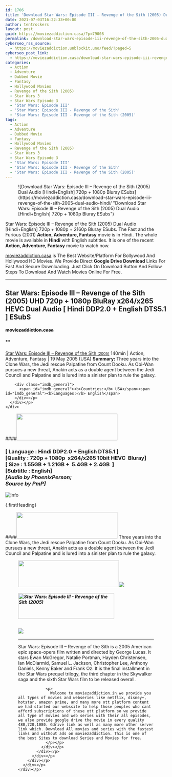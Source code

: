 ```yaml
---
id: 1706
title: 'Download Star Wars: Episode III – Revenge of the Sith (2005) Dual Audio [Hindi+English] 720p + 1080p Bluray ESubs'
date: 2021-07-03T16:22:33+00:00
author: tentrockers
layout: post
guid: https://moviezaddiction.casa/?p=79008
permalink: /download-star-wars-episode-iii-revenge-of-the-sith-2005-dual-audio-hindienglish-720p-1080p-bluray-esubs/
cyberseo_rss_source:
  - https://moviezaddiction.unblockit.uno/feed/?paged=5
cyberseo_post_link:
  - https://moviezaddiction.casa/download-star-wars-episode-iii-revenge-of-the-sith-2005-dual-audio-hindi/
categories:
  - Action
  - Adventure
  - Dubbed Movie
  - Fantasy
  - Hollywood Movies
  - Revenge of the Sith (2005)
  - Star Wars 3
  - Star Wars Episode 3
  - 'Star Wars: Episode III'
  - 'Star Wars: Episode III - Revenge of the Sith'
  - 'Star Wars: Episode III - Revenge of the Sith (2005)'
tags:
  - Action
  - Adventure
  - Dubbed Movie
  - Fantasy
  - Hollywood Movies
  - Revenge of the Sith (2005)
  - Star Wars 3
  - Star Wars Episode 3
  - 'Star Wars: Episode III'
  - 'Star Wars: Episode III - Revenge of the Sith'
  - 'Star Wars: Episode III - Revenge of the Sith (2005)'
---
```

<figure class="entry-thumbnail">![Download Star Wars: Episode III – Revenge of the Sith (2005) Dual Audio [Hindi+English] 720p + 1080p Bluray ESubs](https://moviezaddiction.casa/download-star-wars-episode-iii-revenge-of-the-sith-2005-dual-audio-hindi/ "Download Star Wars: Episode III – Revenge of the Sith (2005) Dual Audio [Hindi+English] 720p + 1080p Bluray ESubs") </figure> 

Star Wars: Episode III – Revenge of the Sith (2005) Dual Audio [Hindi+English] 720p + 1080p + 2160p Bluray ESubs. The Fast and the Furious (2001) **Action, Adventure, Fantasy** movie is in Hindi. The whole movie is available in **Hindi** with English subtitles. It is one of the recent **Action, Adventure, Fantasy** movie to watch now.

[moviezaddiction.casa](https://moviezaddiction.casa) is The Best Website/Platform For Bollywood And Hollywood HD Movies. We Provide Direct **Google Drive Download** Links For Fast And Secure Downloading. Just Click On Download Button And Follow Steps To Download And Watch Movies Online For Free.

* * *

## <span>Star Wars: Episode III – Revenge of the Sith (2005) UHD 720p + 1080p BluRay x264/x265 HEVC Dual Audio [ Hindi DDP2.0 + English DTS5.1 ] ESubS</span>

#### <span>~~moviezaddiction.casa~~</span>

#### **</p> 

<div class="imdb_container">
  <div>
    <div class="imdb_dark">
      <div class="imdb_right">
        <span id="movie_title"><a href="https://www.imdb.com/title/tt0121766" target="_blank" rel="noopener">Star Wars: Episode III &#8211; Revenge of the Sith<small> (2005)</small></a></span> <span id="genres">140min | Action, Adventure, Fantasy | 19 May 2005 (USA)</span> <span id="summary"><b>Summary: </b>Three years into the Clone Wars, the Jedi rescue Palpatine from Count Dooku. As Obi-Wan pursues a new threat, Anakin acts as a double agent between the Jedi Council and Palpatine and is lured into a sinister plan to rule the galaxy.</span> </p> 
        
        <div class="imdb_general">
          <span id="imdb_general"><b>Countries:</b> USA</span><span id="imdb_general"><b>Languages:</b> English</span>
        </div></p>
      </div></p>
    </div>
  </div>
</div>

</b></h4> 

####<img loading="lazy" class="aligncenter" src="https:///moviezaddiction.casa/wp-content/uploads/2018/02/Media-Info.png?zoom=0.8099999785423279&resize=315%2C83&ssl=1" srcset="https://moviezaddiction.casa//wp-content/uploads/2018/02/Media-Info.png?zoom=0.8999999761581421&resize=315%2C83&ssl=1" width="315" height="83" /> 

### <span><span><strong>[ Language : Hindi DDP2.0 + English DTS5.1</strong>&nbsp;]</span><br /><span>[Quality : 720p + 1080p&nbsp; x264/x265 10bit HEVC&nbsp; Bluray]</span><br /><span>[ Size : 1.55GB + 1.21GB +&nbsp; 5.4GB + 2.4GB&nbsp; ]</span><br /><span>[Subtitle : English]<br /></span></span><span><em>[Audio by PhoenixPerson;<br />Source by PmP]</em></span>  
<img src="https://i.imgur.com/AusysgD.png" alt="info" usemap="#workmap" /> </p> 

<map name="workmap">
  <area alt="imdb" coords="0,0,80,40" shape="rect" href="https://www.imdb.com/title/tt0121766/" target="_blank" />
  
  <area alt="youtube" coords="100,0,180,40" shape="rect" href="https://www.youtube.com/watch?v=5UnjrG_N8hU" target="_blank" />
</map> {.firstHeading}

####<img loading="lazy" class="aligncenter" src="https://moviezaddiction.casa//wp-content/uploads/2018/02/Plot.jpeg?zoom=0.8099999785423279&resize=315%2C83&ssl=1" srcset="https://moviezaddiction.casa//wp-content/uploads/2018/02/Plot.jpeg?zoom=0.8999999761581421&resize=315%2C83&ssl=1" width="315" height="83" /> <span>Three years into the Clone Wars, the Jedi rescue Palpatine from Count Dooku. As Obi-Wan pursues a new threat, Anakin acts as a double agent between the Jedi Council and Palpatine and is lured into a sinister plan to rule the galaxy.</span>

<div class="wp-block-image">
  <figure class="aligncenter is-resized"><img loading="lazy" class="aligncenter" src="https://i1.wp.com/moviezaddiction.casa/wp-content/uploads/2018/02/Screenshots-Button.png?zoom=0.8099999785423279&resize=315%2C83&ssl=1" srcset="https://moviezaddiction.casa//wp-content/uploads/2018/02/Screenshots-Button.png?zoom=0.8999999761581421&resize=315%2C83&ssl=1" width="315" height="83" /><img src="https://1.bp.blogspot.com/-ZM36ioqp3vA/YOCOE_4NJeI/AAAAAAAAEjg/Ojw-6zw0GI8Q1I9bTgJ8yo5VA2qampHEQCLcBGAsYHQ/s16000/Star%2BWars%2B-%2BRevenge%2Bof%2Bthe%2BSith%2B%25282005%2529%2BUHD%2B1080p%2BBluray%2Bx264%2BDual%2BAudio%2B%255B%2BHindi%2BDDP2.0%2B%252B%2BEnglish%2BDTS5.1%2B%255D%2BESubs%2B5.4GB%2B%255Bwww.MoviezAddiction.casa%255D_s.jpg" /> </p> 
  
  <h4 class="summary_text">
    <em><img loading="lazy" class="aligncenter" src="https://i2.wp.com/moviezaddiction.casa/wp-content/uploads/2018/02/Download-Button-1.png?zoom=0.8099999785423279&resize=300%2C80&ssl=1" srcset="https://i2.wp.com/moviezaddiction.casa/wp-content/uploads/2018/02/Download-Button-1.png?zoom=0.8999999761581421&resize=300%2C80&ssl=1" alt="Star Wars: Episode III - Revenge of the Sith (2005)" width="300" height="80" /></em>
  </h4>
  
  <h2>
    <img class="aligncenter" src="https://i.imgur.com/Ds7bb.gif" />
  </h2>
  
  <hr />
  
  <div class="mod" data-md="50" data-hveid="250" data-ved="0ahUKEwi-7dnvqo7WAhXLsFQKHTILBKEQkCkI-gEoAzAn">
    <div class="_cgc kno-fb-ctx" data-hveid="251" data-ved="0ahUKEwi-7dnvqo7WAhXLsFQKHTILBKEQziAI-wEoADAn">
      <div class="r-iH9cFH0n0MiE">
        <div class="mod" data-md="50" data-hveid="228" data-ved="0ahUKEwjniJq86tTWAhULK48KHU9mChkQkCkI5AEoBDAh">
          <div class="_cgc kno-fb-ctx" data-hveid="229" data-ved="0ahUKEwjniJq86tTWAhULK48KHU9mChkQziAI5QEoADAh">
            <div class="r-iwKCMzMr_HBQ">
              <div class="overviewContainer ng-star-inserted">
                <p>
                  Star Wars: Episode III – Revenge of the Sith is a 2005 American epic space-opera film written and directed by George Lucas. It stars Ewan McGregor, Natalie Portman, Hayden Christensen, Ian McDiarmid, Samuel L. Jackson, Christopher Lee, Anthony Daniels, Kenny Baker and Frank Oz. It is the final installment in the Star Wars prequel trilogy, the third chapter in the Skywalker saga and the sixth Star Wars film to be released overall.
                </p>
                
                <p>
                  Welcome to moviezaddiction.in we provide you all types of movies and webseries like netflix, disney+, hotstar, amazon prime, and many more ott platform content we had started our webssite to help those peoples who cant afford subscriptions of these ott platform so we provide all type of movies and web series with their all episodes, we also provide google drive the movie in every quality 480,720,1080. Gdrive link as well as many more other server link which. Download All movies and series with the fastest links and without ads on moviezaddiction. This is one of the best Sites to download Series and Movies for free.
                </p></p>
              </div></p>
            </div></p>
          </div></p>
        </div></p>
      </div></p>
    </div></p>
  </div></figure>
</div>